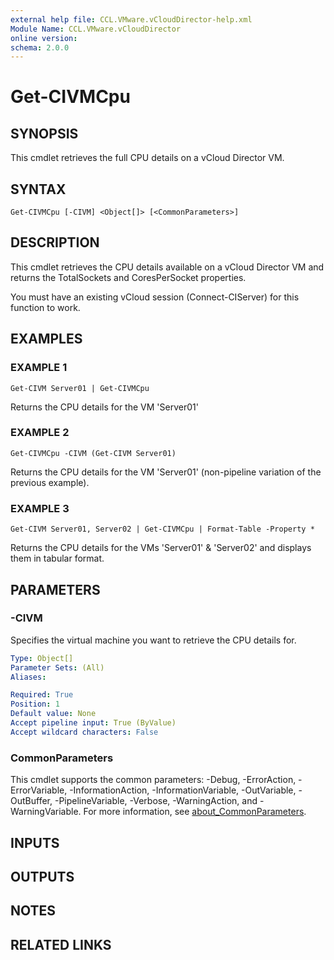```yaml
---
external help file: CCL.VMware.vCloudDirector-help.xml
Module Name: CCL.VMware.vCloudDirector
online version:
schema: 2.0.0
---
```


# Get-CIVMCpu

## SYNOPSIS
This cmdlet retrieves the full CPU details on a vCloud Director VM.

## SYNTAX

```
Get-CIVMCpu [-CIVM] <Object[]> [<CommonParameters>]
```

## DESCRIPTION
This cmdlet retrieves the CPU details available on a vCloud Director VM and returns the TotalSockets and CoresPerSocket properties.

You must have an existing vCloud session (Connect-CIServer) for this function to work.

## EXAMPLES

### EXAMPLE 1
```
Get-CIVM Server01 | Get-CIVMCpu
```

Returns the CPU details for the VM 'Server01'

### EXAMPLE 2
```
Get-CIVMCpu -CIVM (Get-CIVM Server01)
```

Returns the CPU details for the VM 'Server01' (non-pipeline variation of the previous example).

### EXAMPLE 3
```
Get-CIVM Server01, Server02 | Get-CIVMCpu | Format-Table -Property *
```

Returns the CPU details for the VMs 'Server01' & 'Server02' and displays them in tabular format.

## PARAMETERS

### -CIVM
Specifies the virtual machine you want to retrieve the CPU details for.

```yaml
Type: Object[]
Parameter Sets: (All)
Aliases:

Required: True
Position: 1
Default value: None
Accept pipeline input: True (ByValue)
Accept wildcard characters: False
```

### CommonParameters
This cmdlet supports the common parameters: -Debug, -ErrorAction, -ErrorVariable, -InformationAction, -InformationVariable, -OutVariable, -OutBuffer, -PipelineVariable, -Verbose, -WarningAction, and -WarningVariable. For more information, see [about_CommonParameters](http://go.microsoft.com/fwlink/?LinkID=113216).

## INPUTS

## OUTPUTS

## NOTES

## RELATED LINKS
